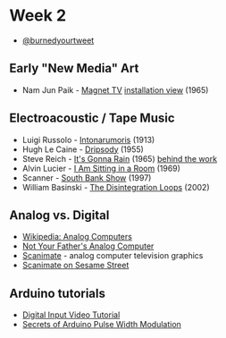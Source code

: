 # Week 2

* [@burnedyourtweet](https://www.theverge.com/tldr/2017/3/28/15102170/donald-trump-tweets-robot-burning-twitter)

## Early "New Media" Art
* Nam Jun Paik - [Magnet TV](https://www.youtube.com/watch?v=L-TsvjJAfmg) [installation view](https://www.youtube.com/watch?v=UjTf2pIAZNM) (1965)


## Electroacoustic / Tape Music

* Luigi Russolo - [Intonarumoris](https://www.youtube.com/watch?v=BYPXAo1cOA4) (1913)
* Hugh Le Caine - [Dripsody](https://www.youtube.com/watch?v=zvHSvSBwFYM) (1955)
* Steve Reich - [It's Gonna Rain](https://www.youtube.com/watch?v=vugqRAX7xQE) (1965) [behind the work](https://www.youtube.com/watch?v=uUTRS0iW7oE)
* Alvin Lucier - [I Am Sitting in a Room](https://www.youtube.com/watch?v=fAxHlLK3Oyk) (1969)
* Scanner - [South Bank Show](https://www.youtube.com/watch?v=Yfuat21E_dg) (1997)
* William Basinski - [The Disintegration Loops](https://www.youtube.com/watch?v=mjnAE5go9dI) (2002)

## Analog vs. Digital

* [Wikipedia: Analog Computers](https://en.wikipedia.org/wiki/Analog_computer) 
* [Not Your Father's Analog Computer](https://spectrum.ieee.org/computing/hardware/not-your-fathers-analog-computer)
* [Scanimate](https://www.youtube.com/watch?v=Q-_sNFZ4Cao) - analog computer television graphics
* [Scanimate on Sesame Street](https://www.youtube.com/watch?v=-9fn2tBnh9I)

## Arduino tutorials

* [Digital Input Video Tutorial](https://vimeo.com/album/2801639/video/86548673)
* [Secrets of Arduino Pulse Width Modulation](https://www.arduino.cc/en/Tutorial/SecretsOfArduinoPWM) 